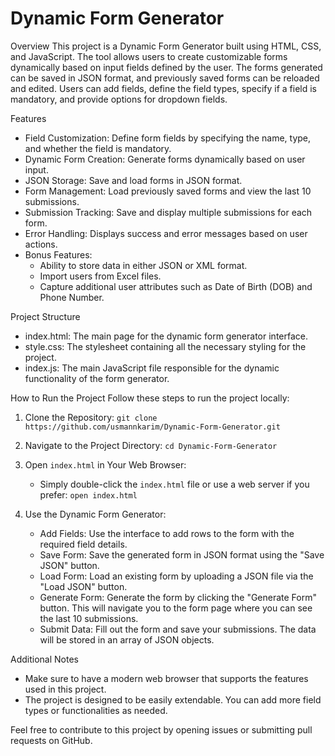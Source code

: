 # Dynamic Form Generator

 Overview
This project is a Dynamic Form Generator built using HTML, CSS, and JavaScript. The tool allows users to create customizable forms dynamically based on input fields defined by the user. The forms generated can be saved in JSON format, and previously saved forms can be reloaded and edited. Users can add fields, define the field types, specify if a field is mandatory, and provide options for dropdown fields.

 Features
- Field Customization: Define form fields by specifying the name, type, and whether the field is mandatory.
- Dynamic Form Creation: Generate forms dynamically based on user input.
- JSON Storage: Save and load forms in JSON format.
- Form Management: Load previously saved forms and view the last 10 submissions.
- Submission Tracking: Save and display multiple submissions for each form.
- Error Handling: Displays success and error messages based on user actions.
- Bonus Features:
  - Ability to store data in either JSON or XML format.
  - Import users from Excel files.
  - Capture additional user attributes such as Date of Birth (DOB) and Phone Number.

 Project Structure
- index.html: The main page for the dynamic form generator interface.
- style.css: The stylesheet containing all the necessary styling for the project.
- index.js: The main JavaScript file responsible for the dynamic functionality of the form generator.

 How to Run the Project
Follow these steps to run the project locally:

1. Clone the Repository:
   ``` git clone https://github.com/usmannkarim/Dynamic-Form-Generator.git ```
   
2. Navigate to the Project Directory:
   ``` cd Dynamic-Form-Generator ```

3. Open `index.html` in Your Web Browser:
   - Simply double-click the `index.html` file or use a web server if you prefer:
   ``` open index.html ```

4. Use the Dynamic Form Generator:
   - Add Fields: Use the interface to add rows to the form with the required field details.
   - Save Form: Save the generated form in JSON format using the "Save JSON" button.
   - Load Form: Load an existing form by uploading a JSON file via the "Load JSON" button.
   - Generate Form: Generate the form by clicking the "Generate Form" button. This will navigate you to the form page where you can see the last 10 submissions.
   - Submit Data: Fill out the form and save your submissions. The data will be stored in an array of JSON objects.

 Additional Notes
- Make sure to have a modern web browser that supports the features used in this project.
- The project is designed to be easily extendable. You can add more field types or functionalities as needed.

Feel free to contribute to this project by opening issues or submitting pull requests on GitHub.
